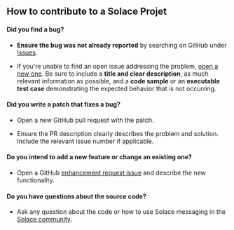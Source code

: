 ## How to contribute to a Solace Projet

#### **Did you find a bug?**

* **Ensure the bug was not already reported** by searching on GitHub under [Issues](https://github.com/SolaceLabs/sempv1-interface/issues).

* If you're unable to find an open issue addressing the problem, [open a new one](https://github.com/SolaceLabs/sempv1-interface/issues/new). Be sure to include a **title and clear description**, as much relevant information as possible, and a **code sample** or an **executable test case** demonstrating the expected behavior that is not occurring.

#### **Did you write a patch that fixes a bug?**

* Open a new GitHub pull request with the patch.

* Ensure the PR description clearly describes the problem and solution. Include the relevant issue number if applicable.

#### **Do you intend to add a new feature or change an existing one?**

* Open a GitHub [enhancement request issue](https://github.com/SolaceLabs/sempv1-interface/issues/new) and describe the new functionality.

#### **Do you have questions about the source code?**

* Ask any question about the code or how to use Solace messaging in the [Solace community](http://dev.solace.com/community/).
